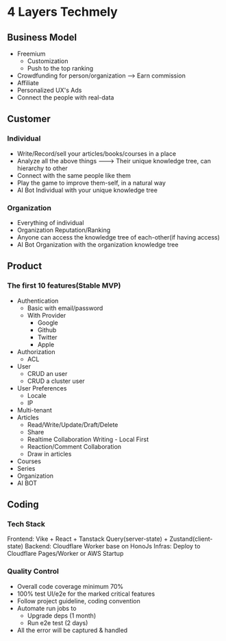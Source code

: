 # 4 Layers Techmely

## Business Model

- Freemium
  - Customization
  - Push to the top ranking
- Crowdfunding for person/organization --> Earn commission
- Affiliate
- Personalized UX's Ads
- Connect the people with real-data

## Customer

### Individual

- Write/Record/sell your articles/books/courses in a place
- Analyze all the above things ---> Their unique knowledge tree, can hierarchy to other
- Connect with the same people like them
- Play the game to improve them-self, in a natural way
- AI Bot Individual with your unique knowledge tree

### Organization

- Everything of individual
- Organization Reputation/Ranking
- Anyone can access the knowledge tree of each-other(if having access)
- AI Bot Organization with the organization knowledge tree

## Product

### The first 10 features(Stable MVP)

- Authentication
  - Basic with email/password
  - With Provider
    - Google
    - Github
    - Twitter
    - Apple
- Authorization
  - ACL
- User
  - CRUD an user
  - CRUD a cluster user
- User Preferences
  - Locale
  - IP
- Multi-tenant
- Articles
  - Read/Write/Update/Draft/Delete
  - Share
  - Realtime Collaboration Writing - Local First
  - Reaction/Comment Collaboration
  - Draw in articles
- Courses
- Series
- Organization
- AI BOT

## Coding

### Tech Stack

Frontend: Vike + React + Tanstack Query(server-state) + Zustand(client-state)
Backend: Cloudflare Worker base on HonoJs
Infras: Deploy to Cloudflare Pages/Worker or AWS Startup

### Quality Control
  - Overall code coverage minimum 70%
  - 100% test UI/e2e for the marked critical features
  - Follow project guideline, coding convention
  - Automate run jobs to
    - Upgrade deps (1 month)
    - Run e2e test (2 days)
  - All the error will be captured & handled